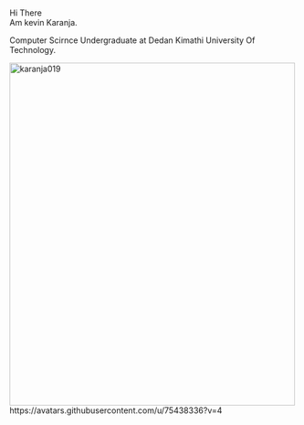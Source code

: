 ###
Hi There <br> Am kevin Karanja. <br>

Computer Scirnce Undergraduate at Dedan Kimathi University Of Technology.

<img src="https://avatars.githubusercontent.com/u/75438336?v=4" alt="karanja019" width="500" height="600">
https://avatars.githubusercontent.com/u/75438336?v=4
<!--
**karanja019/karanja019** is a ✨ _special_ ✨ repository because its `README.md` (this file) appears on your GitHub profile.

Here are some ideas to get you started:
-->
🔭 I’m currently working on web developmen and mobile development. 
- 🌱 I’m currently learning cloud computing.
- 👯 I’m looking to collaborate on everything.
- 🤔 I’m looking for help with procrastination.
-😄 Pronouns: me.
- ⚡ Fun fact: He is also a music pproducer😄.

[![Anurag's GitHub stats](https://github-readme-stats.vercel.app/api?username=karanja019&show_icons=true&theme=radical)](https://github.com/anuraghazra/github-readme-stats)

[![Top Langs](https://github-readme-stats.vercel.app/api/top-langs/?username=karanja019&layout=compact&theme=radical)](https://github.com/anuraghazra/github-readme-stats)

[![GitHub Streak](https://github-readme-streak-stats.herokuapp.com/?user=karanja019&theme=radical)](https://git.io/streak-stats)
